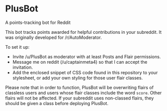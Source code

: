 # PlusBot
A points-tracking bot for Reddit

This bot tracks points awarded for helpful contributions in your subreddit. It was originally developed for /r/AutoModerator.

To set it up:

* Invite /u/PlusBot as moderator with at least Posts and Flair permissions.
* Message me on reddit (/u/captainmeta4) so that I can accept the invitation.
* Add the enclosed snippet of CSS code found in this repository to your stylesheet, or add your own styling for those user flair classes.

Please note that in order to function, PlusBot will be overwriting flairs of classless users and users whose flair classes include the word `score`. Other flairs will not be affected. If your subreddit uses non-classed flairs, they should be given a class before deploying PlusBot.
